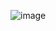 ![image](https://github.com/SarfarazQadir/Generic-Collection/assets/144503703/3900853f-fbe3-4afd-9768-23ade8636192)
